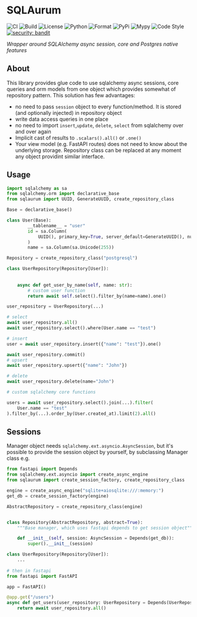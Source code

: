 # SQLAurum

![CI](https://github.com/performancemedia/sqlaurum/workflows/CI/badge.svg)
![Build](https://github.com/performancemedia/sqlaurum/workflows/Publish/badge.svg)
![License](https://img.shields.io/github/license/performancemedia/sqlaurum)
![Python](https://img.shields.io/pypi/pyversions/sqlaurum)
![Format](https://img.shields.io/pypi/format/sqlaurum)
![PyPi](https://img.shields.io/pypi/v/sqlaurum)
![Mypy](https://img.shields.io/badge/mypy-checked-blue)
![Code Style](https://img.shields.io/badge/code%20style-black-000000.svg)
[![security: bandit](https://img.shields.io/badge/security-bandit-yellow.svg)](https://github.com/PyCQA/bandit)


*Wrapper around SQLAlchemy async session, core and Postgres native features*

## About

This library provides glue code to use sqlalchemy async sessions, core queries and orm models 
from one object which provides somewhat of repository pattern. This solution has few advantages:

- no need to pass `session` object to every function/method. It is stored (and optionally injected) in repository object
- write data access queries in one place
- no need to import `insert`,`update`, `delete`, `select` from sqlalchemy over and over again
- Implicit cast of results to `.scalars().all()` or `.one()`
- Your view model (e.g. FastAPI routes) does not need to know about the underlying storage. Repository class can be replaced at any moment any object providint similar interface.

## Usage

```python
import sqlalchemy as sa
from sqlalchemy.orm import declarative_base
from sqlaurum import UUID, GenerateUUID, create_repository_class

Base = declarative_base()

class User(Base):
        __tablename__ = "user"
        id = sa.Column(
            UUID(), primary_key=True, server_default=GenerateUUID(), nullable=False
        )
        name = sa.Column(sa.Unicode(255))

Repository = create_repository_class("postgresql")

class UserRepository(Repository[User]):
    
    
    async def get_user_by_name(self, name: str):
        # custom user function
        return await self.select().filter_by(name=name).one()

user_repository = UserRepository(...)

# select
await user_repository.all()
await user_repository.select().where(User.name == "test")

# insert
user = await user_repository.insert({"name": "test"}).one()

await user_repository.commit()
# upsert
await user_repository.upsert({"name": "John"})

# delete
await user_repository.delete(name="John")

# custom sqlalchemy core functions

users = await user_repository.select().join(...).filter(
    User.name == "test"
).filter_by(...).order_by(User.created_at).limit(2).all()

```

## Sessions

Manager object needs `sqlalchemy.ext.asyncio.AsyncSession`, but it's possible
to provide the session object by yourself, by subclassing Manager class e.g.


```python
from fastapi import Depends
from sqlalchemy.ext.asyncio import create_async_engine
from sqlaurum import create_session_factory, create_repository_class

engine = create_async_engine("sqlite+aiosqlite:///:memory:")
get_db = create_session_factory(engine)

AbstractRepository = create_repository_class(engine)


class Repository(AbstractRepository, abstract=True):
    """Base manager, which uses fastapi depends to get session object"""

    def __init__(self, session: AsyncSession = Depends(get_db)):
        super().__init__(session)

class UserRepository(Repository[User]):
    ...
        
# then in fastapi
from fastapi import FastAPI

app = FastAPI()

@app.get("/users")
async def get_users(user_repository: UserRepository = Depends(UserRepository)):
    return await user_repository.all()

```
